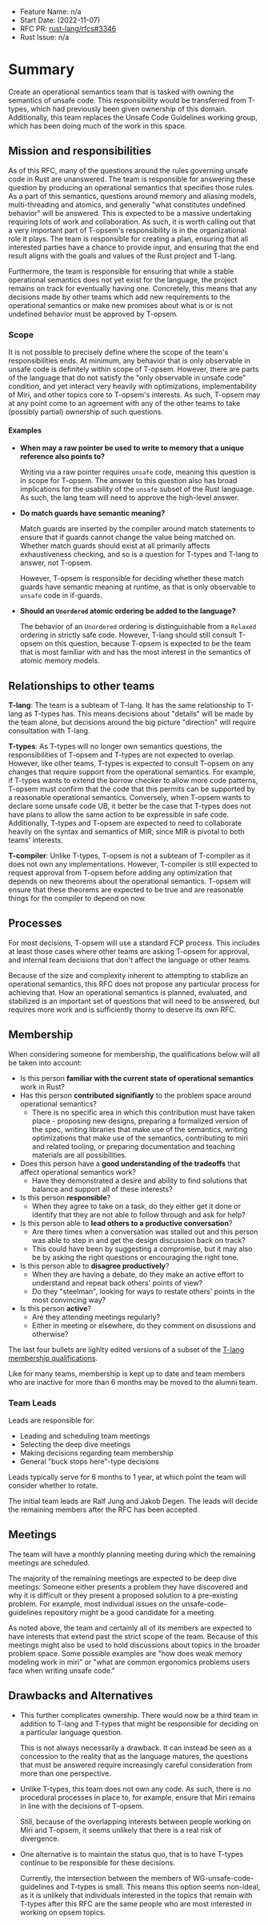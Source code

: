 - Feature Name: n/a
- Start Date: (2022-11-07)
- RFC PR: [rust-lang/rfcs#3346](https://github.com/rust-lang/rfcs/pull/3346)
- Rust Issue: n/a

# Summary

Create an operational semantics team that is tasked with owning the semantics of unsafe code. This responsibility would be transferred from T-types, which had previously been given ownership of this domain. Additionally, this team replaces the Unsafe Code Guidelines working group, which has been doing much of the work in this space.

## Mission and responsibilities

As of this RFC, many of the questions around the rules governing unsafe code in Rust are unanswered. The team is responsible for answering these question by producing an operational semantics that specifies those rules. As a part of this semantics, questions around memory and aliasing models, multi-threading and atomics, and generally "what constitutes undefined behavior" will be answered. This is expected to be a massive undertaking requiring lots of work and collaboration. As such, it is worth calling out that a very important part of T-opsem's responsibility is in the organizational role it plays. The team is responsible for creating a plan, ensuring that all interested parties have a chance to provide input, and ensuring that the end result aligns with the goals and values of the Rust project and T-lang.

Furthermore, the team is responsible for ensuring that while a stable operational semantics does not yet exist for the language, the project remains on track for eventually having one. Concretely, this means that any decisions made by other teams which add new requirements to the operational semantics or make new promises about what is or is not undefined behavior must be approved by T-opsem.

### Scope

It is not possible to precisely define where the scope of the team's responsibilities ends. At minimum, any behavior that is only observable in unsafe code is definitely within scope of T-opsem. However, there are parts of the language that do not satisfy the "only observable in unsafe code" condition, and yet interact very heavily with optimizations, implementability of Miri, and other topics core to T-opsem's interests. As such, T-opsem may at any point come to an agreement with any of the other teams to take (possibly partial) ownership of such questions.

#### Examples

 - **When may a raw pointer be used to write to memory that a unique reference also points to?**

   Writing via a raw pointer requires `unsafe` code, meaning this question is in scope for T-opsem. The answer to this question also has broad implications for the usability of the `unsafe` subset of the Rust language. As such, the lang team will need to approve the high-level answer.
   
 - **Do match guards have semantic meaning?**

   Match guards are inserted by the compiler around match statements to ensure that if guards cannot change the value being matched on. Whether match guards should exist at all primarily affects exhaustiveness checking, and so is a question for T-types and T-lang to answer, not T-opsem.
   
   However, T-opsem is responsible for deciding whether these match guards have semantic meaning at runtime, as that is only observable to `unsafe` code in if-guards.
   
 - **Should an `Unordered` atomic ordering be added to the language?**

   The behavior of an `Unordered` ordering is distinguishable from a `Relaxed` ordering in strictly safe code. However, T-lang should still consult T-opsem on this question, because T-opsem is expected to be the team that is most familiar with and has the most interest in the semantics of atomic memory models.

## Relationships to other teams

**T-lang**: The team is a subteam of T-lang. It has the same relationship to T-lang as T-types has. This means decisions about "details" will be made by the team alone, but decisions around the big picture "direction" will require consultation with T-lang.

**T-types**: As T-types will no longer own semantics questions, the responsibilities of T-opsem and T-types are not expected to overlap. However, like other teams, T-types is expected to consult T-opsem on any changes that require support from the operational semantics. For example, if T-types wants to extend the borrow checker to allow more code patterns, T-opsem must confirm that the code that this permits can be supported by a reasonable operational semantics. Conversely, when T-opsem wants to declare some unsafe code UB, it better be the case that T-types does not have plans to allow the same action to be expressible in safe code. Additionally, T-types and T-opsem are expected to need to collaborate heavily on the syntax and semantics of MIR, since MIR is pivotal to both teams' interests.

**T-compiler**: Unlike T-types, T-opsem is not a subteam of T-compiler as it does not own any implementations. However, T-compiler is still expected to request approval from T-opsem before adding any optimization that depends on new theorems about the operational semantics. T-opsem will ensure that these theorems are expected to be true and are reasonable things for the compiler to depend on now.

## Processes

For most decisions, T-opsem will use a standard FCP process. This includes at least those cases where other teams are asking T-opsem for approval, and internal team decisions that don't affect the language or other teams.

Because of the size and complexity inherent to attempting to stabilize an operational semantics, this RFC does not propose any particular process for achieving that. How an operational semantics is planned, evaluated, and stabilized is an important set of questions that will need to be answered, but requires more work and is sufficiently thorny to deserve its own RFC.

## Membership

When considering someone for membership, the qualifications below will all be taken into account:

 - Is this person **familiar with the current state of operational semantics** work in Rust?
 - Has this person **contributed signifiantly** to the problem space around operational semantics?
    - There is no specific area in which this contribution must have taken place - proposing new designs, preparing a formalized version of the spec, writing libraries that make use of the semantics, writing optimizations that make use of the semantics, contributing to miri and related tooling, or preparing documentation and teaching materials are all possibilities.
 - Does this person have a **good understanding of the tradeoffs** that affect operational semantics work?
    - Have they demonstrated a desire and ability to find solutions that balance and support all of these interests?
 - Is this person **responsible**?
    - When they agree to take on a task, do they either get it done or identify that they are not able to follow through and ask for help?
 - Is this person able to **lead others to a productive conversation**?
    - Are there times when a conversation was stalled out and this person was able to step in and get the design discussion back on track?
    - This could have been by suggesting a compromise, but it may also be by asking the right questions or encouraging the right tone.
 - Is this person able to **disagree productively**?
    - When they are having a debate, do they make an active effort to understand and repeat back others' points of view?
    - Do they "steelman", looking for ways to restate others' points in the most convincing way?
 - Is this person **active**?
    - Are they attending meetings regularly?
    - Either in meeting or elsewhere, do they comment on disussions and otherwise?

The last four bullets are lighlty edited versions of a subset of the [T-lang membership qualifications][lang-qualifications].

[lang-qualifications]: https://lang-team.rust-lang.org/membership.html

Like for many teams, membership is kept up to date and team members who are inactive for more than 6 months may be moved to the alumni team.

### Team Leads

Leads are responsible for:

 - Leading and scheduling team meetings
 - Selecting the deep dive meetings
 - Making decisions regarding team membership
 - General "buck stops here"-type decisions

Leads typically serve for 6 months to 1 year, at which point the team will consider whether to rotate.

The initial team leads are Ralf Jung and Jakob Degen. The leads will decide the remaining members after the RFC has been accepted.

## Meetings

The team will have a monthly planning meeting during which the remaining meetings are scheduled.

The majority of the remaining meetings are expected to be deep dive meetings: Someone either presents a problem they have discovered and why it is difficult or they present a proposed solution to a pre-existing problem. For example, most individual issues on the unsafe-code-guidelines repository might be a good candidate for a meeting.

As noted above, the team and certainly all of its members are expected to have interests that extend past the strict scope of the team. Because of this meetings might also be used to hold discussions about topics in the broader problem space. Some possible examples are "how does weak memory modeling work in miri" or "what are common ergonomics problems users face when writing unsafe code."

## Drawbacks and Alternatives

 - This further complicates ownership. There would now be a third team in addition to T-lang and T-types that might be responsible for deciding on a particular language question.

   This is not always necessarily a drawback. It can instead be seen as a concession to the reality that as the language matures, the questions that must be answered require increasingly careful consideration from more than one perspective.
   
 - Unlike T-types, this team does not own any code. As such, there is no procedural processes in place to, for example, ensure that Miri remains in line with the decisions of T-opsem.

   Still, because of the overlapping interests between people working on Miri and T-opsem, it seems unlikely that there is a real risk of divergence.
   
 - One alternative is to maintain the status quo, that is to have T-types continue to be responsible for these decisions.

   Currently, the intersection between the members of WG-unsafe-code-guidelines and T-types is small. This means this option seems non-ideal, as it is unlikely that individuals interested in the topics that remain with T-types after this RFC are the same people who are most interested in working on opsem topics.
